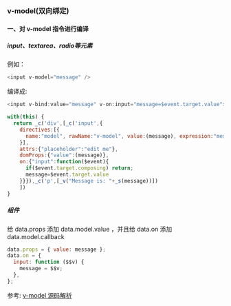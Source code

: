 ### v-model(双向绑定)

#### 一、对 v-model 指令进行编译

##### input、textarea、radio等元素

例如：

```js
<input v-model="message" />
```

编译成:

```js
<input v-bind:value="message" v-on:input="message=$event.target.value">

with(this) {
  return _c('div',[_c('input',{
    directives:[{
      name:"model", rawName:"v-model", value:(message), expression:"message"
    }],
    attrs:{"placeholder":"edit me"},
    domProps:{"value":(message)},
    on:{"input":function($event){
      if($event.target.composing) return;
      message=$event.target.value
    }}}),_c('p',[_v("Message is: "+_s(message))])
    ])
}
```

##### 组件

给 data.props 添加 data.model.value ，并且给 data.on 添加 data.model.callback

```js
data.props = { value: message };
data.on = {
  input: function ($$v) {
    message = $$v;
  },
};
```

参考:
[v-model 源码解析](https://segmentfault.com/a/1190000015848976)
